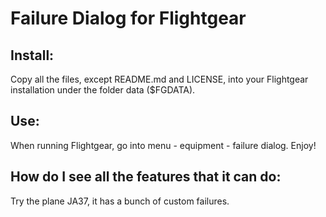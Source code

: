 # Failure Dialog for Flightgear

## Install:

Copy all the files, except README.md and LICENSE, into your Flightgear installation under the folder data ($FGDATA).

## Use:

When running Flightgear, go into menu - equipment - failure dialog.
Enjoy!

## How do I see all the features that it can do:

Try the plane JA37, it has a bunch of custom failures.